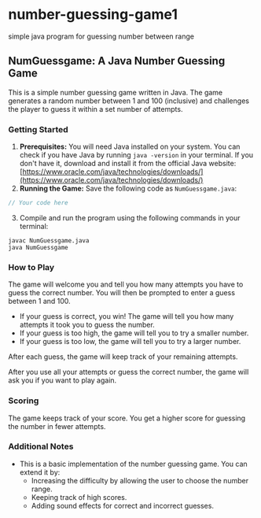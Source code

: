 # number-guessing-game1
simple java program for guessing number between range
## NumGuessgame: A Java Number Guessing Game

This is a simple number guessing game written in Java. The game generates a random number between 1 and 100 (inclusive) and challenges the player to guess it within a set number of attempts.

### Getting Started

1. **Prerequisites:** You will need Java installed on your system. You can check if you have Java by running `java -version` in your terminal. If you don't have it, download and install it from the official Java website: [https://www.oracle.com/java/technologies/downloads/](https://www.oracle.com/java/technologies/downloads/)
2. **Running the Game:** Save the following code as `NumGuessgame.java`:

```java
// Your code here
```

3. Compile and run the program using the following commands in your terminal:

```
javac NumGuessgame.java
java NumGuessgame
```

### How to Play

The game will welcome you and tell you how many attempts you have to guess the correct number. You will then be prompted to enter a guess between 1 and 100.

* If your guess is correct, you win! The game will tell you how many attempts it took you to guess the number.
* If your guess is too high, the game will tell you to try a smaller number.
* If your guess is too low, the game will tell you to try a larger number.

After each guess, the game will keep track of your remaining attempts.

After you use all your attempts or guess the correct number, the game will ask you if you want to play again.

### Scoring

The game keeps track of your score. You get a higher score for guessing the number in fewer attempts.

### Additional Notes

* This is a basic implementation of the number guessing game. You can extend it by:
    * Increasing the difficulty by allowing the user to choose the number range.
    * Keeping track of high scores.
    * Adding sound effects for correct and incorrect guesses.
